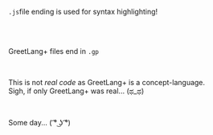 `.js`file ending is used for syntax highlighting! 

<br />
<br />

GreetLang+ files end in `.gp`

<br />

This is not *real code* as GreetLang+ is a concept-language. 
<br />
Sigh, if only GreetLang+ was real...  (ಥ_ಥ)

<br/>

Some day... ( ͡° ͜ʖ ͡°) 
